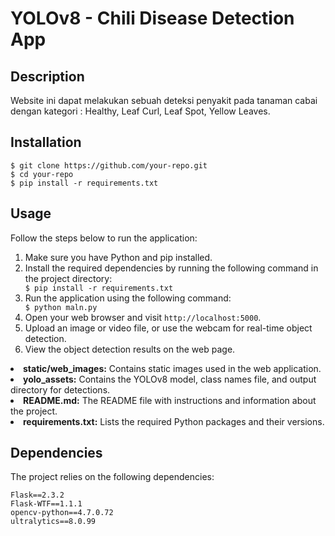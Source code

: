 <!DOCTYPE html>
<html>
<head>
  <meta charset="UTF-8">
</head>
<body>
  <h1>YOLOv8 - Chili Disease Detection App</h1>
  
  <div class="section">
    <h2 class="section-title">Description</h2>
    <p>
      Website ini dapat melakukan sebuah deteksi penyakit pada tanaman cabai dengan kategori : Healthy, Leaf Curl, Leaf Spot, Yellow Leaves.
    </p>
  </div>
  
  <div class="section">
    <h2 class="section-title">Installation</h2>
    <div class="code-block">
      <code>$ git clone https://github.com/your-repo.git</code><br>
      <code>$ cd your-repo</code><br>
      <code>$ pip install -r requirements.txt</code>
    </div>
  </div>
  
  <div class="section">
    <h2 class="section-title">Usage</h2>
    <p>Follow the steps below to run the application:</p>
    <ol>
      <li>Make sure you have Python and pip installed.</li>
      <li>Install the required dependencies by running the following command in the project directory:</li>
      <div class="code-block">
        <code>$ pip install -r requirements.txt</code>
      </div>
      <li>Run the application using the following command:</li>
      <div class="code-block">
        <code>$ python maln.py</code>
      </div>
      <li>Open your web browser and visit <code>http://localhost:5000</code>.</li>
      <li>Upload an image or video file, or use the webcam for real-time object detection.</li>
      <li>View the object detection results on the web page.</li>
    </ol>
  </div>

<li><strong>static/web_images:</strong> Contains static images used in the web application.</li>
<li><strong>yolo_assets:</strong> Contains the YOLOv8 model, class names file, and output directory for detections.</li>
<li><strong>README.md:</strong> The README file with instructions and information about the project.</li>
<li><strong>requirements.txt:</strong> Lists the required Python packages and their versions.</li>
</ul>
</div>
<div class="section">
<h2 class="section-title">Dependencies</h2>
<p>The project relies on the following dependencies:</p>
<div class="code-block">
<code>Flask==2.3.2</code><br>
<code>Flask-WTF==1.1.1</code><br>
<code>opencv-python==4.7.0.72</code><br>
<code>ultralytics==8.0.99</code><br>
</div>
</div>
</div>
</body>
</html>
